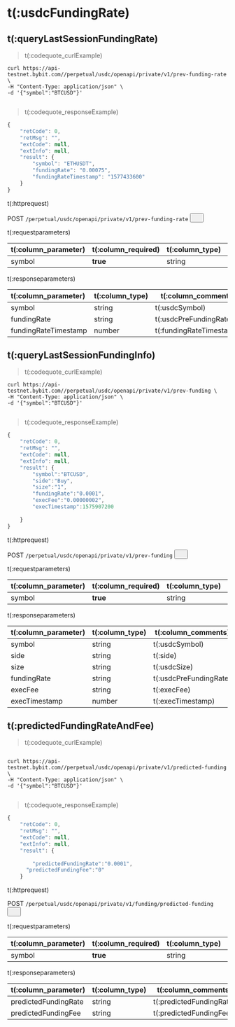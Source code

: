 # t(:usdcFundingRate)

## t(:queryLastSessionFundingRate)
> t(:codequote_curlExample)

```console
curl https://api-testnet.bybit.com//perpetual/usdc/openapi/private/v1/prev-funding-rate \
-H "Content-Type: application/json" \
-d '{"symbol":"BTCUSD"}'
```

```python

```


> t(:codequote_responseExample)

```javascript
{
    "retCode": 0,
    "retMsg": "",
    "extCode": null,
    "extInfo": null,
    "result": {
        "symbol": "ETHUSDT",
        "fundingRate": "0.00075",
        "fundingRateTimestamp": "1577433600"
    }
}
```


<p class="fake_header">t(:httprequest)</p>
POST
<code><span id=vpoCreate>/perpetual/usdc/openapi/private/v1/prev-funding-rate</span></code>
<button class="clipboard_button" data-clipboard-action="copy" data-clipboard-target="#vpoCreate"><img src="/images/copy_to_clipboard.png" height=zh5 width=15></img></button>

<p class="fake_header">t(:requestparameters)</p>

|t(:column_parameter)|t(:column_required)|t(:column_type)|t(:column_comments)|
|:----- |:-------|:-----|----- |
|symbol|<b>true</b>|string|t(:usdcSymbol)|


<p class="fake_header">t(:responseparameters)</p>

|t(:column_parameter)|t(:column_type)|t(:column_comments)|
|:----- |:-----|----- |
|symbol|string|t(:usdcSymbol)|
|fundingRate|string|t(:usdcPreFundingRate)|
|fundingRateTimestamp|number|t(:fundingRateTimestamp)|


## t(:queryLastSessionFundingInfo)

> t(:codequote_curlExample)

```console
curl https://api-testnet.bybit.com//perpetual/usdc/openapi/private/v1/prev-funding \
-H "Content-Type: application/json" \
-d '{"symbol":"BTCUSD"}'
```

```python

```


> t(:codequote_responseExample)

```javascript
{
    "retCode": 0,
    "retMsg": "",
    "extCode": null,
    "extInfo": null,
    "result": {
        "symbol":"BTCUSD",
        "side":"Buy",
        "size":"1",
        "fundingRate":"0.0001",
        "execFee":"0.00000002",
        "execTimestamp":1575907200
      
    }
}
```


<p class="fake_header">t(:httprequest)</p>
POST
<code><span id=vpoCreate>/perpetual/usdc/openapi/private/v1/prev-funding</span></code>
<button class="clipboard_button" data-clipboard-action="copy" data-clipboard-target="#vpoCreate"><img src="/images/copy_to_clipboard.png" height=zh5 width=15></img></button>

<p class="fake_header">t(:requestparameters)</p>

|t(:column_parameter)|t(:column_required)|t(:column_type)|t(:column_comments)|
|:----- |:-------|:-----|----- |
|symbol|<b>true</b>|string|t(:usdcSymbol)|


<p class="fake_header">t(:responseparameters)</p>

|t(:column_parameter)|t(:column_type)|t(:column_comments)|
|:----- |:-----|----- |
|symbol|string|t(:usdcSymbol)|
|side|string|t(:side)|
|size|string|t(:usdcSize)|
|fundingRate|string|t(:usdcPreFundingRate)|
|execFee|string|t(:execFee)|
|execTimestamp|number|t(:execTimestamp)|



## t(:predictedFundingRateAndFee)

> t(:codequote_curlExample)

```console

curl https://api-testnet.bybit.com//perpetual/usdc/openapi/private/v1/predicted-funding \
-H "Content-Type: application/json" \
-d '{"symbol":"BTCUSD"}'

```

```python

```


> t(:codequote_responseExample)

```javascript
{
    "retCode": 0,
    "retMsg": "",
    "extCode": null,
    "extInfo": null,
    "result": {
        
        "predictedFundingRate":"0.0001",
      "predictedFundingFee":"0"
    }
```


<p class="fake_header">t(:httprequest)</p>
POST
<code><span id=vpoCreate>/perpetual/usdc/openapi/private/v1/funding/predicted-funding</span></code>
<button class="clipboard_button" data-clipboard-action="copy" data-clipboard-target="#vpoCreate"><img src="/images/copy_to_clipboard.png" height=zh5 width=15></img></button>

<p class="fake_header">t(:requestparameters)</p>

|t(:column_parameter)|t(:column_required)|t(:column_type)|t(:column_comments)|
|:----- |:-------|:-----|----- |
|symbol|<b>true</b>|string|t(:usdcSymbol)|


<p class="fake_header">t(:responseparameters)</p>

|t(:column_parameter)|t(:column_type)|t(:column_comments)|
|:----- |:-----|----- |
|predictedFundingRate|string|t(:predictedFundingRate)|
|predictedFundingFee|string|t(:predictedFundingFee)|




